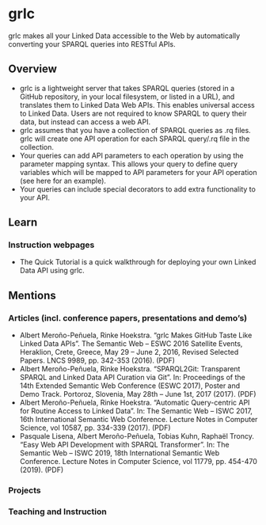 # grlc

grlc makes all your Linked Data accessible to the Web by automatically converting your SPARQL queries into RESTful APIs.

## Overview

* grlc is a lightweight server that takes SPARQL queries (stored in a GitHub repository, in your local filesystem, or listed in a URL), and translates them to Linked Data Web APIs. This enables universal access to Linked Data. Users are not required to know SPARQL to query their data, but instead can access a web API.
* grlc assumes that you have a collection of SPARQL queries as .rq files. grlc will create one API operation for each SPARQL query/.rq file in the collection.
* Your queries can add API parameters to each operation by using the parameter mapping syntax. This allows your query to define query variables which will be mapped to API parameters for your API operation (see here for an example).
* Your queries can include special decorators to add extra functionality to your API.

## Learn

### Instruction webpages

* The Quick Tutorial is a quick walkthrough for deploying your own Linked Data API using grlc.

## Mentions

### Articles (incl. conference papers, presentations and demo’s)

* Albert Meroño-Peñuela, Rinke Hoekstra. “grlc Makes GitHub Taste Like Linked Data APIs”. The Semantic Web – ESWC 2016 Satellite Events, Heraklion, Crete, Greece, May 29 – June 2, 2016, Revised Selected Papers. LNCS 9989, pp. 342-353 (2016). (PDF)
* Albert Meroño-Peñuela, Rinke Hoekstra. “SPARQL2Git: Transparent SPARQL and Linked Data API Curation via Git”. In: Proceedings of the 14th Extended Semantic Web Conference (ESWC 2017), Poster and Demo Track. Portoroz, Slovenia, May 28th – June 1st, 2017 (2017). (PDF)
* Albert Meroño-Peñuela, Rinke Hoekstra. “Automatic Query-centric API for Routine Access to Linked Data”. In: The Semantic Web – ISWC 2017, 16th International Semantic Web Conference. Lecture Notes in Computer Science, vol 10587, pp. 334-339 (2017). (PDF)
* Pasquale Lisena, Albert Meroño-Peñuela, Tobias Kuhn, Raphaël Troncy. “Easy Web API Development with SPARQL Transformer”. In: The Semantic Web – ISWC 2019, 18th International Semantic Web Conference. Lecture Notes in Computer Science, vol 11779, pp. 454-470 (2019). (PDF)

### Projects

### Teaching and Instruction
